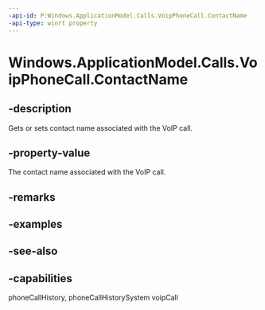 ```yaml
---
-api-id: P:Windows.ApplicationModel.Calls.VoipPhoneCall.ContactName
-api-type: winrt property
---
```


<!-- Property syntax
public string ContactName { get;  set; }
-->

# Windows.ApplicationModel.Calls.VoipPhoneCall.ContactName

## -description
Gets or sets contact name associated with the VoIP call.

## -property-value
The contact name associated with the VoIP call.

## -remarks

## -examples

## -see-also


## -capabilities
phoneCallHistory, phoneCallHistorySystem
voipCall
